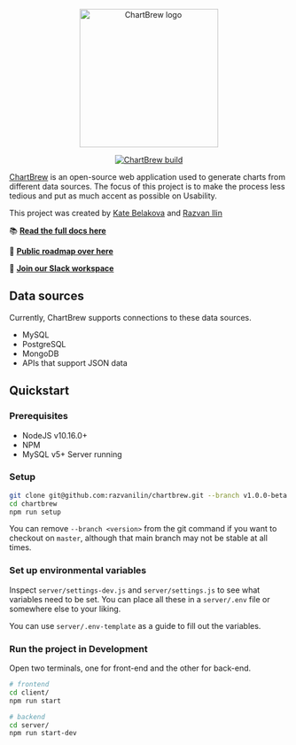 <p align="center">
  <a href="https://chartbrew.com">
    <img src="https://docs.chartbrew.com/assets/cb_logo_4.png" alt="ChartBrew logo" width="250"/>
  </a>
</a>

<p align="center">
  <a href="https:/\/circleci.com/gh/razvanilin/chartbrew">
    <img src="https://circleci.com/gh/razvanilin/chartbrew.svg?style=svg" alt="ChartBrew build" />
  </a>
</p>

[ChartBrew](https://chartbrew.com) is an open-source web application used to generate charts from different data sources. The focus of this project is to make the process less tedious and put as much accent as possible on Usability.

This project was created by [Kate Belakova](https://github.com/belakova) and [Razvan Ilin](https://github.com/razvanilin)

📚 [**Read the full docs here**](https://docs.chartbrew.com)

🚙 [**Public roadmap over here**](https://trello.com/b/IQ7eiDqZ/chartbrew-roadmap)

💬 [**Join our Slack workspace**](https://join.slack.com/t/chartbrew/shared_invite/enQtNzMzMzkzMTQ5MDc0LTlhYTE0N2E4ZDE5Y2MyNTMxZGExNTVjYjZmN2FjZjlhMTdhZTBjMGQ5MGQwYjEzMjkzNzg0ZjE2MzEwMThlMjQ)

## Data sources

Currently, ChartBrew supports connections to these data sources.

* MySQL
* PostgreSQL
* MongoDB
* APIs that support JSON data

## Quickstart

### Prerequisites

* NodeJS v10.16.0+
* NPM
* MySQL v5+ Server running

### Setup

```sh
git clone git@github.com:razvanilin/chartbrew.git --branch v1.0.0-beta.1
cd chartbrew
npm run setup
```

You can remove `--branch <version>` from the git command if you want to checkout on `master`, although that main branch may not be stable at all times.

### Set up environmental variables

Inspect `server/settings-dev.js` and `server/settings.js` to see what variables need to be set. You can place all these in a `server/.env` file or somewhere else to your liking.

You can use `server/.env-template` as a guide to fill out the variables.

### Run the project in Development

Open two terminals, one for front-end and the other for back-end.

```sh
# frontend
cd client/
npm run start

# backend
cd server/
npm run start-dev
```
